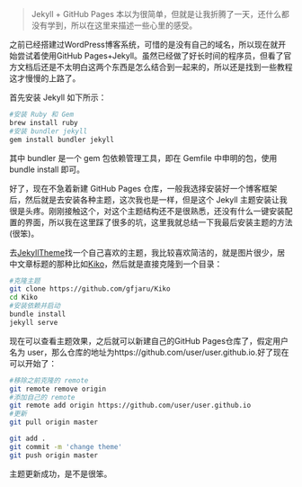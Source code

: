 > Jekyll + GitHub Pages 本以为很简单，但就是让我折腾了一天，还什么都没有学到，所以在这里来描述一些心里的感受。

之前已经搭建过WordPress博客系统，可惜的是没有自己的域名，所以现在就开始尝试着使用GitHub Pages+Jekyll。虽然已经做了好长时间的程序员，但看了官方文档后还是不太明白这两个东西是怎么结合到一起来的，所以还是找到一些教程这才慢慢的上路了。

首先安装 Jekyll 如下所示：

```bash
#安装 Ruby 和 Gem
brew install ruby
#安装 bundler jekyll
gem install bundler jekyll
```

其中 bundler 是一个 gem 包依赖管理工具，即在 Gemfile 中申明的包，使用 bundle install 即可。

好了，现在不急着新建 GitHub Pages 仓库，一般我选择安装好一个博客框架后，然后就是去安装各种主题，这次我也是一样，但是这个 Jekyll 主题安装让我很是头疼。刚刚接触这个，对这个主题结构还不是很熟悉，还没有什么一键安装配置的界面，所以我在这里踩了很多的坑，这里我就总结一下我最后安装主题的方法(很笨)。

去[JekyllTheme](http://jekyllthemes.org)找一个自己喜欢的主题，我比较喜欢简洁的，就是图片很少，居中文章标题的那种比如[Kiko](https://github.com/gfjaru/Kiko)，然后就是直接克隆到一个目录：

```bash
#克隆主题
git clone https://github.com/gfjaru/Kiko
cd Kiko
#安装依赖并启动
bundle install
jekyll serve
```

现在可以查看主题效果，之后就可以新建自己的GitHub Pages仓库了，假定用户名为 user，那么仓库的地址为https://github.com/user/user.github.io.好了现在可以开始了：

```bash
#移除之前克隆的 remote
git remote remove origin
#添加自己的 remote 
git remote add origin https://github.com/user/user.github.io
#更新
git pull origin master

git add .
git commit -m 'change theme'
git push origin master
```

主题更新成功，是不是很笨。
